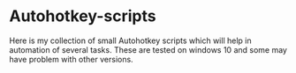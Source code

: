 # Autohotkey-scripts

Here is my collection of small Autohotkey scripts which will help in automation of several tasks.
These are tested on windows 10 and some may have problem with other versions.


